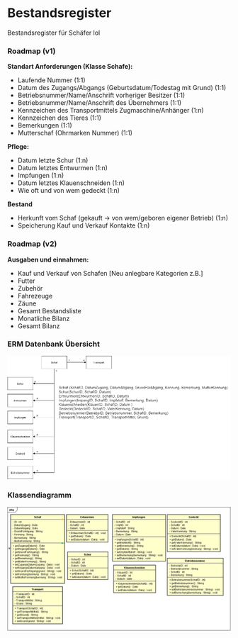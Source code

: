 # Bestandsregister
Bestandsregister für Schäfer lol

### Roadmap (v1)

**Standart Anforderungen (Klasse Schafe):**
+ Laufende Nummer (1:1)
+ Datum des Zugangs/Abgangs (Geburtsdatum/Todestag mit Grund) (1:1)
+ Betriebsnummer/Name/Anschrift vorheriger Besitzer (1:1)
+ Betriebsnummer/Name/Anschrift des Übernehmers (1:1)
+ Kennzeichen des Transportmittels Zugmaschine/Anhänger (1:n)
+ Kennzeichen des Tieres (1:1)
+ Bemerkungen (1:1)
+ Mutterschaf (Ohrmarken Nummer) (1:1)

**Pflege:**
+ Datum letzte Schur (1:n)
+ Datum letztes Entwurmen (1:n)
+ Impfungen (1:n)
+ Datum letztes Klauenschneiden (1:n)
+ Wie oft und von wem gedeckt (1:n)

**Bestand**
+ Herkunft vom Schaf (gekauft -> von wem/geboren eigener Betrieb) (1:n)
+ Speicherung Kauf und Verkauf Kontakte (1:n)

### Roadmap (v2)
**Ausgaben und einnahmen:**
+ Kauf und Verkauf von Schafen
[Neu anlegbare Kategorien z.B.]
+ Futter
+ Zubehör
+ Fahrezeuge
+ Zäune
+ Gesamt Bestandsliste
+ Monatliche Bilanz
+ Gesamt Bilanz

### ERM Datenbank Übersicht

![](docs/ERM-DB.png)

### Klassendiagramm

![](docs/ClassDiagram.PNG)